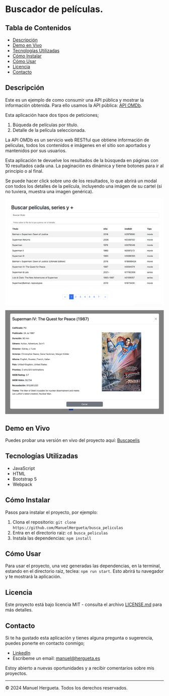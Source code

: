 # Buscador de películas.

## Tabla de Contenidos

- [Descripción](#descripcion)
- [Demo en Vivo](#demo-en-vivo)
- [Tecnologías Utilizadas](#tecnologías-utilizadas)
- [Cómo Instalar](#cómo-instalar)
- [Cómo Usar](#cómo-usar)
- [Licencia](#licencia)
- [Contacto](#contacto)

## Descripción

Este es un ejemplo de como consumir una API pública y mostrar la información obtenida. Para ello usamos la API pública: [API OMDb](https://www.omdbapi.com).

Esta aplicación hace dos tipos de peticiones;
1. Búqueda de películas por título.
2. Detalle de la película seleccionada.

La API OMDb es un servicio web RESTful que obtiene información de peliculas, todos los contenidos e imágenes en el sitio son aportados y mantenidos por sus usuarios. 

Esta aplicación te devuelve los resultados de la búsqueda en páginas con 10 resultados cada una. La paginación es dinámica y tiene botones para ir al principio o al final. 

Se puede hacer click sobre uno de los resultados, lo que abrirá un modal con todos los detalles de la película, incluyendo una imágen de su cartel (si no tuviera, muestra una imagen genérica).

![Listado de resultados](./assets/Listado.png)

![Detalle de la película](./assets/Detalle.png)

## Demo en Vivo

Puedes probar una versión en vivo del proyecto aquí: [Buscapelis](https://buscapelishergueta.000webhostapp.com/)

## Tecnologías Utilizadas

- JavaScript
- HTML
- Bootstrap 5
- Webpack

## Cómo Instalar

Pasos para instalar el proyecto, por ejemplo:

1. Clona el repositorio: `git clone https://github.com/ManuelHergueta/busca_peliculas`
2. Entra en el directorio raiz: `cd busca_peliculas`
3. Instala las dependencias: `npm install`

## Cómo Usar

Para usar el proyecto, una vez generadas las dependencias, en la terminal, estando en el directorio raiz, teclea: `npm run start`.
Esto abrirá tu navegador y te mostrará la aplicación.

## Licencia

Este proyecto está bajo licencia MIT - consulta el archivo [LICENSE.md](LICENSE.md) para más detalles.

## Contacto

Si te ha gustado esta aplicación y tienes alguna pregunta o sugerencia, puedes ponerte en contacto conmigo;
- [LinkedIn](https://www.linkedin.com/in/hergueta/) 
- Escribeme un email: manuel@hergueta.es

Estoy abierto a nuevas oportunidades y a recibir comentarios sobre mis proyectos.

---
© 2024 Manuel Hergueta. Todos los derechos reservados.